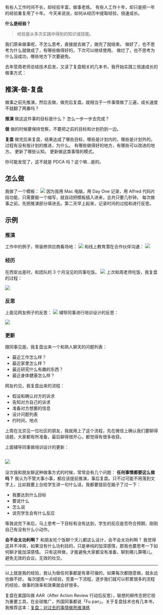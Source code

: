 有些人工作时间不长，却经验丰富，做事老练。
有些人工作十年，却只是把一年的经验重复用了十年。
今天来说说，如何从经历中提取经验，倍速成长。

**什么是经验？**
>经验是从多次实践中得到的知识或技能。

我们原来做事呢，不怎么思考，直接就去做了，做完了就结束。
做好了，也不思考为什么就做成了，有哪些做得好的，下次可以继续使用。
做烂了，也不思考为什么没成功，哪些地方下次要避免。

去年受周老师总结技术启发，又读了复盘相关的几本书，我开始实践三倍速成长的做事方式：
## 推演-做-复盘
做事之前先推演，然后去做，做完后复盘。就相当于一件事情做了三遍，成长速度不就翻了两番吗？

**推演**
做这这件事的目标是什么？
怎么一步一步去完成？

**做**
做的时候要保持觉察，不要把之前的目标和计划扔到一边。

**复盘**
做完后来复盘，结果达成了哪些目标，哪些是计划内的，哪些是计划外的。
过程有没有按计划的推进，为什么。
有哪些做得好的地方，有哪些可以改进的地方。
更新了哪些认知。
更新做这类事情的模式。

你可能发现了，这不就是 PDCA 吗？这个嘛...是的。

## 怎么做
我做了一个模板：
![](./_image/2017-03-02-07-52-15.jpg)
因为我用 Mac 电脑，用 Day One 记录，用 Alfred 代码片段功能，只需要敲一个缩写，就自动把模板插入进来，总共只要几秒钟。
每次做事之前，先把推演部分填进去。第二天早上起来，记录时间的过程和进行反思。

## 示例
### 推演
工作中的例子，带装修供应商看场地：
![](./_image/2017-03-02-08-17-18.jpg)
和线上教育潜在合作伙伴沟通：
![](./_image/2017-03-02-08-16-41.jpg)
###  经历
在西安出差时，和团队的 3 个月没见的同事吃饭。
![](./_image/2017-03-02-08-12-25.jpg)
上次和周老师吃饭，我复盘的过程：

![](./_image/2017-03-02-08-15-54.jpg)
### 反思
上面见网友例子的反思：
![](./_image/2017-03-02-08-24-20.jpg)
辅导同事进行培训设计的反思：

![](./_image/2017-03-02-08-25-50.jpg)

### 更新
跟同事见面，我复盘出来一个和熟人聊天的问题列表：
* 最近工作怎么样？
* 最近家里怎么样？
* 最近研究什么有趣的东西？
* 最近身体健康怎么样？

网友约见，我复盘出来的流程：
* 假设和确认对方的诉求
* 告知对方自己的诉求
* 准备对方想要的信息
* 设计问题列表
* 约时间，地点

上周在北京见一位社区的朋友，我就用上了这个流程，先在微信上确认我们要聊得话题，大家都有所准备，最后聊得很开心，都觉得有很多收获。

上面辅导同事做培训设计的更新：

![](./_image/2017-03-02-08-27-56.jpg)
---
没次我和朋友聊这种做事方式的时候，常常会有几个问题：
**任何事情都要这么做吗？**
我认为不管大事小事，都应该提前推演，事后复盘。只不过可能不用落到文字上，比如我要上台给学生讲一句什么话，我都要提前在脑子了过一下：
* 我要达到什么目标
* 要说什么
* 怎么说
* 说完学生会有什么反应

等我说完下来后，马上思考一下目标有没有达到，学生的反应是否符合预期，刚刚自己有没有什么小动作。

**会不会太功利啊？**
和朋友吃个饭聊个天儿都这么设计，会不会太功利啊？
我觉得这并不冲突，如果没有什么功利目的，只是单纯的加深感情，那我也要思考一下如何聊才能加深感情。
只有这样做，才能避免大家都没有准备，聊到哪儿算哪儿。避免无效的会议，无效的社交。

---
以上就是我的经验，我认为做任何事都是有章可循的，如果每次都随意做，就永远也做不好。
每次提炼一点经验，完善一下流程，逐步我们就可以积累很多的流程的经验，做事的效率和效果就会好很多。

复盘在美国叫做 AAR（After Action Review 行动后反思），联想的柳传志把它视为重要工具，在全球推广，外国同事都说「Fu pan」。关于复盘技术也有几本书，我推荐这本：[复盘：对过去的事情做思维演练](https://book.douban.com/subject/25702395/)